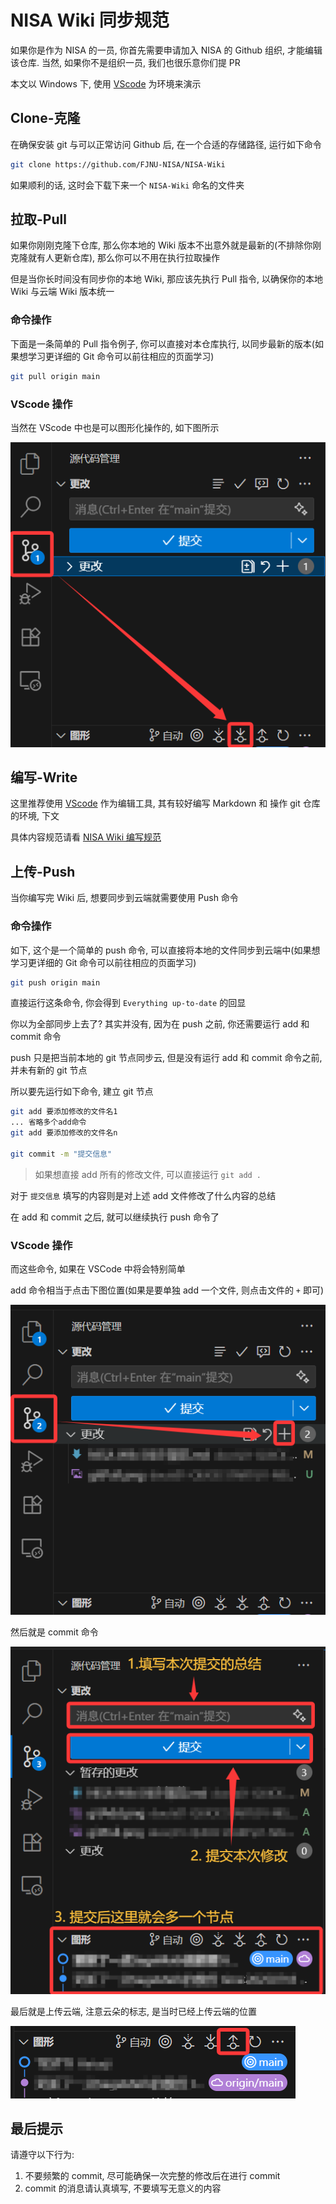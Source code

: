 # NISA Wiki 同步规范

如果你是作为 NISA 的一员, 你首先需要申请加入 NISA 的 Github 组织, 才能编辑该仓库. 当然, 如果你不是组织一员, 我们也很乐意你们提 PR

本文以 Windows 下, 使用 [VScode](https://code.visualstudio.com/) 为环境来演示

## Clone-克隆

在确保安装 git 与可以正常访问 Github 后, 在一个合适的存储路径, 运行如下命令

```bash
git clone https://github.com/FJNU-NISA/NISA-Wiki
```

如果顺利的话, 这时会下载下来一个 `NISA-Wiki` 命名的文件夹

## 拉取-Pull

如果你刚刚克隆下仓库, 那么你本地的 Wiki 版本不出意外就是最新的(不排除你刚克隆就有人更新仓库), 那么你可以不用在执行拉取操作

但是当你长时间没有同步你的本地 Wiki, 那应该先执行 Pull 指令, 以确保你的本地 Wiki 与云端 Wiki 版本统一

### 命令操作

下面是一条简单的 Pull 指令例子, 你可以直接对本仓库执行, 以同步最新的版本(如果想学习更详细的 Git 命令可以前往相应的页面学习)

```bash
git pull origin main
```

### VScode 操作

当然在 VScode 中也是可以图形化操作的, 如下图所示

![Git Pull](./assets/gitPull.png)

## 编写-Write

这里推荐使用 [VScode](https://code.visualstudio.com/) 作为编辑工具, 其有较好编写 Markdown 和 操作 git 仓库的环境, 下文

具体内容规范请看 [NISA Wiki 编写规范](./02-NISA%20Wiki%20编写规范.md)

## 上传-Push

当你编写完 Wiki 后, 想要同步到云端就需要使用 Push 命令

### 命令操作

如下, 这个是一个简单的 push 命令, 可以直接将本地的文件同步到云端中(如果想学习更详细的 Git 命令可以前往相应的页面学习)

```bash
git push origin main
```

直接运行这条命令, 你会得到 `Everything up-to-date` 的回显

你以为全部同步上去了? 其实并没有, 因为在 push 之前, 你还需要运行 add 和 commit 命令

push 只是把当前本地的 git 节点同步云, 但是没有运行 add 和 commit 命令之前, 并未有新的 git 节点

所以要先运行如下命令, 建立 git 节点

```bash
git add 要添加修改的文件名1
... 省略多个add命令
git add 要添加修改的文件名n

git commit -m "提交信息"
```

> 如果想直接 add 所有的修改文件, 可以直接运行 `git add .`

对于 `提交信息` 填写的内容则是对上述 add 文件修改了什么内容的总结

在 add 和 commit 之后, 就可以继续执行 push 命令了

### VScode 操作

而这些命令, 如果在 VSCode 中将会特别简单

add 命令相当于点击下图位置(如果是要单独 add 一个文件, 则点击文件的 `+` 即可)

![Git Add](./assets/gitAdd.png)

然后就是 commit 命令

![Git Commit](./assets/gitCommit.png)

最后就是上传云端, 注意云朵的标志, 是当时已经上传云端的位置

![Git Push](./assets/gitPush.png)

## 最后提示

请遵守以下行为:

1. 不要频繁的 commit, 尽可能确保一次完整的修改后在进行 commit
2. commit 的消息请认真填写, 不要填写无意义的内容
